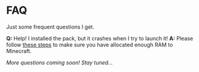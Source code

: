 # FAQ
Just some frequent questions I get.

**Q:** Help! I installed the pack, but it crashes when I try to launch it!
**A:** Please follow [these steps](TECHNIC_RAM.md) to make sure you have allocated enough RAM to Minecraft.

_More questions coming soon! Stay tuned..._